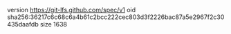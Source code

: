 version https://git-lfs.github.com/spec/v1
oid sha256:36217c6c68c6a4b61c2bcc222cec803d3f2226bac87a5e2967f2c30435daafdb
size 1638
